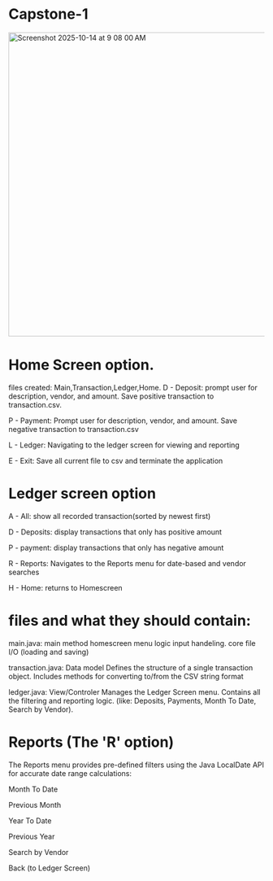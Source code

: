 # Capstone-1

<img width="712" height="598" alt="Screenshot 2025-10-14 at 9 08 00 AM" src="https://github.com/user-attachments/assets/3ca42f45-89c3-4390-a56f-db16737ed8bf" />

# Home Screen option.
files created: Main,Transaction,Ledger,Home.
D - Deposit:
prompt user for description, vendor, and amount. Save positive transaction to transaction.csv.

P - Payment:
Prompt user for description, vendor, and amount. Save negative transaction to transaction.csv 

L - Ledger:
Navigating to the ledger screen for viewing and reporting

E - Exit:
Save all current file to csv and terminate the application


# Ledger screen option
A - All:
show all recorded transaction(sorted by newest first)

D - Deposits:
display transactions that only has positive amount

P - payment:
display transactions that only has negative amount

R - Reports:
Navigates to the Reports menu for date-based and vendor searches

H - Home:
returns to Homescreen



# files and what they should contain:
main.java: main method
homescreen menu logic
input handeling.
core file I/O (loading and saving)

transaction.java: Data model
Defines the structure of a single transaction object. 
Includes methods for converting to/from the CSV string format

ledger.java: View/Controler
Manages the Ledger Screen menu. 
Contains all the filtering and reporting logic. (like: Deposits, Payments, Month To Date, Search by Vendor).


# Reports (The 'R' option)
The Reports menu provides pre-defined filters using the Java LocalDate API for accurate date range calculations:

Month To Date

Previous Month

Year To Date

Previous Year

Search by Vendor

Back (to Ledger Screen)









